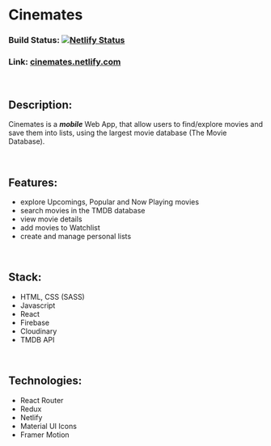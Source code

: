 # Cinemates

### Build Status:  [![Netlify Status](https://api.netlify.com/api/v1/badges/1046d40d-0128-496f-ae79-a7a718c892bf/deploy-status)](https://app.netlify.com/sites/noppytinto-cinemates/deploys)

### Link: [cinemates.netlify.com](https://cinemates.netlify.com)

<br/>

## Description:

Cinemates is a ***mobile*** Web App, that allow users to find/explore movies and save them into lists, using the largest movie database (The Movie Database).

<br/>

## Features:

- explore Upcomings, Popular and Now Playing movies
- search movies in the TMDB database
- view movie details
- add movies to Watchlist
- create and manage personal lists

<br/>

## Stack:

- HTML, CSS (SASS)
- Javascript
- React
- Firebase
- Cloudinary
- TMDB API

<br/>

## Technologies:

- React Router
- Redux
- Netlify
- Material UI Icons
- Framer Motion

